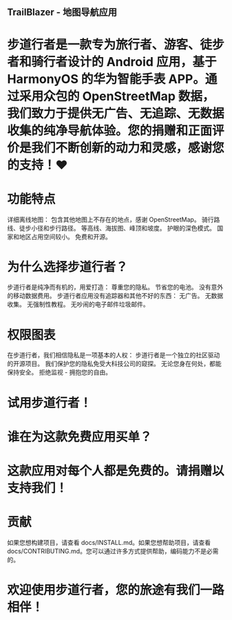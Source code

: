 ## TrailBlazer - 地图导航应用

# 步道行者是一款专为旅行者、游客、徒步者和骑行者设计的 Android 应用，基于 HarmonyOS 的华为智能手表 APP。通过采用众包的 OpenStreetMap 数据，我们致力于提供无广告、无追踪、无数据收集的纯净导航体验。您的捐赠和正面评价是我们不断创新的动力和灵感，感谢您的支持！❤️

# 功能特点
  详细离线地图： 包含其他地图上不存在的地点，感谢 OpenStreetMap。
  骑行路线、徒步小径和步行路径。
  等高线、海拔图、峰顶和坡度。
  护眼的深色模式。
  国家和地区占用空间较小。
  免费和开源。
  
# 为什么选择步道行者？
  步道行者是纯净而有机的，用爱打造：
  尊重您的隐私。
  节省您的电池。
  没有意外的移动数据费用。
  步道行者应用没有追踪器和其他不好的东西：
    无广告。
    无数据收集。
    无强制性教程。
    无吵闹的电子邮件垃圾邮件。
# 权限图表
  在步道行者，我们相信隐私是一项基本的人权：
    步道行者是一个独立的社区驱动的开源项目。
    我们保护您的隐私免受大科技公司的窥探。
    无论您身在何处，都能保持安全。
    拒绝监视 - 拥抱您的自由。
# 试用步道行者！

# 谁在为这款免费应用买单？

# 这款应用对每个人都是免费的。请捐赠以支持我们！

# 贡献
如果您想构建项目，请查看 docs/INSTALL.md。如果您想帮助项目，请查看 docs/CONTRIBUTING.md。您可以通过许多方式提供帮助，编码能力不是必需的。

# 欢迎使用步道行者，您的旅途有我们一路相伴！
